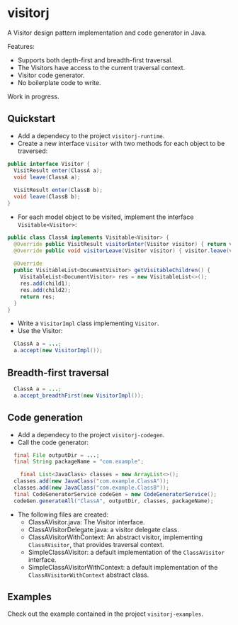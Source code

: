 # visitorj
A Visitor design pattern implementation and code generator in Java.

Features:
* Supports both depth-first and breadth-first traversal.
* The Visitors have access to the current traversal context.
* Visitor code generator.
* No boilerplate code to write.

Work in progress.

## Quickstart
* Add a dependecy to the project ```visitorj-runtime```.
* Create a new interface ```Visitor``` with two methods for each object to be traversed:
```java
public interface Visitor {
  VisitResult enter(ClassA a);
  void leave(ClassA a);
  
  VisitResult enter(ClassB b);
  void leave(ClassB b);
}
```

* For each model object to be visited, implement the interface ```Visitable<Visitor>```:
```java
public class ClassA implements Visitable<Visitor> {
  @Override public VisitResult visitorEnter(Visitor visitor) { return visitor.enter(visitor); }
  @Override public void visitorLeave(Visitor visitor) { visitor.leave(visitor); }
  
  @Override
  public VisitableList<DocumentVisitor> getVisitableChildren() {
    VisitableList<DocumentVisitor> res = new VisitableList<>();
    res.add(child1);
    res.add(child2);
    return res;
  }
}
```
* Write a ```VisitorImpl``` class implementing ```Visitor```.
* Use the Visitor:
```java
  ClassA a = ...;
  a.accept(new VisitorImpl());
```

## Breadth-first traversal
```java
  ClassA a = ...;
  a.accept_breadthFirst(new VisitorImpl());
```


## Code generation
* Add a dependecy to the project ```visitorj-codegen```.
* Call the code generator:
```java
  final File outputDir = ...;
  final String packageName = "com.example";

	final List<JavaClass> classes = new ArrayList<>();
  classes.add(new JavaClass("com.example.ClassA")); 
  classes.add(new JavaClass("com.example.ClassB"));
  final CodeGeneratorService codeGen = new CodeGeneratorService();
  codeGen.generateAll("ClassA", outputDir, classes, packageName);
```

* The following files are created:
  * ClassAVisitor.java: The Visitor interface.
  * ClassAVisitorDelegate.java: a visitor delegate class.
  * ClassAVisitorWithContext: An abstract visitor, implementing ```ClassAVisitor```, that provides traversal context.
  * SimpleClassAVisitor: a default implementation of the ```ClassAVisitor``` interface.
  * SimpleClassAVisitorWithContext: a default implementation of the ```ClassAVisitorWithContext``` abstract class.

## Examples
Check out the example contained in the project ```visitorj-examples```.
